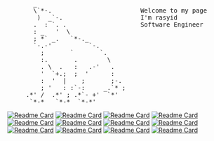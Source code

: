<pre>
       _
       \`*-.                        Welcome to my page
        )  _`-.                     I'm rasyid
       .  : `. .                    Software Engineer
       : _   '  \                   
       ; *` _.   `*-._
       `-.-'          `-.
         ;       `       `.
         :.       .        \
         . \  .   :   .-'   .
         '  `+.;  ;  '      :
         :  '  |    ;       ;-.
         ; '   : :`-:     _.`* ;
     .*' /  .*' ; .*`- +'  `*'
      `*-*   `*-*  `*-*'
</pre>


[![Readme Card](https://github-readme-stats.vercel.app/api/pin/?username=annurdien&repo=sim-cli&theme=transparent)](https://github.com/annurdien/sim-cli)
[![Readme Card](https://github-readme-stats.vercel.app/api/pin/?username=annurdien&repo=karat&theme=transparent)](https://github.com/annurdien/karat)
[![Readme Card](https://github-readme-stats.vercel.app/api/pin/?username=annurdien&repo=http-rust&theme=transparent)](https://github.com/annurdien/http-rust)
[![Readme Card](https://github-readme-stats.vercel.app/api/pin/?username=annurdien&repo=Toasty&theme=transparent)](https://github.com/annurdien/Toasty)
[![Readme Card](https://github-readme-stats.vercel.app/api/pin/?username=annurdien&repo=Wing&theme=transparent)](https://github.com/annurdien/Wing)
[![Readme Card](https://github-readme-stats.vercel.app/api/pin/?username=annurdien&repo=populate&theme=transparent)](https://github.com/annurdien/populate)
[![Readme Card](https://github-readme-stats.vercel.app/api/pin/?username=annurdien&repo=ImportFormatter&theme=transparent)](https://github.com/annurdien/ImportFormatter)
[![Readme Card](https://github-readme-stats.vercel.app/api/pin/?username=annurdien&repo=flutter_clean_architecture&theme=transparent)](https://github.com/annurdien/flutter_clean_architecture)
[![Readme Card](https://github-readme-stats.vercel.app/api/pin/?username=annurdien&repo=sigma&theme=transparent)](https://github.com/annurdien/sigma)
[![Readme Card](https://github-readme-stats.vercel.app/api/pin/?username=annurdien&repo=flutter_clean_architecture&theme=transparent)](https://github.com/annurdien/flutter_clean_architecture)
[![Readme Card](https://github-readme-stats.vercel.app/api/pin/?username=annurdien&repo=ImportFormatter&theme=transparent)](https://github.com/annurdien/ImportFormatter)
[![Readme Card](https://github-readme-stats.vercel.app/api/pin/?username=annurdien&repo=populate&theme=transparent)](https://github.com/annurdien/populate)